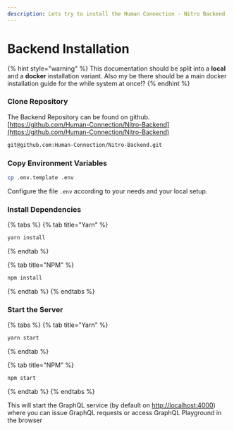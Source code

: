 ```yaml
---
description: Lets try to install the Human Connection - Nitro Backend
---
```


# Backend Installation

{% hint style="warning" %}
This documentation should be split into a **local** and a **docker** installation variant. Also my be there should be a main docker installation guide for the while system at once!?
{% endhint %}

### Clone Repository

The Backend Repository can be found on github.  
[https://github.com/Human-Connection/Nitro-Backend](https://github.com/Human-Connection/Nitro-Backend)

```bash
git@github.com:Human-Connection/Nitro-Backend.git
```

### Copy Environment Variables

```bash
cp .env.template .env
```

Configure the file `.env` according to your needs and your local setup.

### Install Dependencies

{% tabs %}
{% tab title="Yarn" %}
```bash
yarn install
```
{% endtab %}

{% tab title="NPM" %}
```bash
npm install
```
{% endtab %}
{% endtabs %}

### Start the Server

{% tabs %}
{% tab title="Yarn" %}
```bash
yarn start
```
{% endtab %}

{% tab title="NPM" %}
```bash
npm start
```
{% endtab %}
{% endtabs %}

This will start the GraphQL service \(by default on [http://localhost:4000](http://localhost:4000)\) where you can issue GraphQL requests or access GraphQL Playground in the browser

